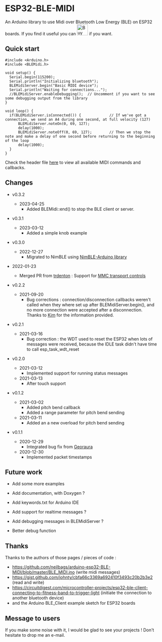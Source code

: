 ESP32-BLE-MIDI
==============

An Arduino library to use Midi over Bluetooth Low Energy (BLE) on ESP32 boards. If you find it useful you can 
<a href='https://ko-fi.com/C0C7NIYDY' target='_blank'><img height='36' style='border:0px;height:36px;' src='https://storage.ko-fi.com/cdn/kofi2.png?v=3' border='0' alt='Buy Me a Coffee at ko-fi.com' /></a> if you want.

Quick start
-----------

```
#include <Arduino.h>
#include <BLEMidi.h>

void setup() {
  Serial.begin(115200);
  Serial.println("Initializing bluetooth");
  BLEMidiServer.begin("Basic MIDI device");
  Serial.println("Waiting for connections...");
  //BLEMidiServer.enableDebugging();  // Uncomment if you want to see some debugging output from the library
}

void loop() {
  if(BLEMidiServer.isConnected()) {             // If we've got a connection, we send an A4 during one second, at full velocity (127)
      BLEMidiServer.noteOn(0, 69, 127);
      delay(1000);
      BLEMidiServer.noteOff(0, 69, 127);        // Then we stop the note and make a delay of one second before returning to the beginning of the loop
      delay(1000);
  }
}
```

Check the header file [here](https://github.com/max22-/ESP32-BLE-MIDI/blob/master/src/utility/Midi.h) to view all available MIDI commands and callbacks.

Changes
-------

  - v0.3.2
    - 2023-04-25
      - Added BLEMidi::end() to stop the BLE client or server.
      
  - v0.3.1
    - 2023-03-12
      - Added a simple knob example

  - v0.3.0
    - 2022-12-27
      - Migrated to NimBLE using [NimBLE-Arduino library](https://github.com/h2zero/NimBLE-Arduino)

  - 2022-01-23
    - Merged PR from [trdenton](https://github.com/trdenton) : Support for [MMC transport controls](https://en.wikipedia.org/wiki/MIDI_Machine_Control)

- v0.2.2
  - 2021-09-20
    - Bug corrections : connection/disconnection callbacks weren't called when they where set up after BLEMidiServer.begin(),
    and no more connection were accepted after a disconnection. Thanks to [Kim](https://github.com/buzz-dk) for the information provided.

- v0.2.1
  - 2021-03-16
    - Bug correction : the WDT used to reset the ESP32 when lots of messages were received, because the IDLE task didn't have time to call esp_task_wdt_reset

- v0.2.0
  - 2021-03-12
    - Implemented support for running status messages
  - 2021-03-13
    - After touch support

- v0.1.2
  - 2021-03-02 
    - Added pitch bend callback
    - Added a range parameter for pitch bend sending
  - 2021-03-11
    - Added an a new overload for pitch bend sending

- v0.1.1
  - 2020-12-29
    - Integrated bug fix from [Georaura](https://github.com/georaura)
  - 2020-12-30
    - Implemented packet timestamps

Future work
-----------

- Add some more examples
- Add documentation, with Doxygen ?
- Add keywords.txt for Arduino IDE

- Add support for realtime messages ?
- Add debugging messages in BLEMidiServer ?
- Better debug function

Thanks
------
Thanks to the authors of those pages / pieces of code :
- https://github.com/neilbags/arduino-esp32-BLE-MIDI/blob/master/BLE_MIDI.ino (write midi messages)
- https://gist.github.com/johnty/cbfa66c3369a692410f3493c20b2b3e2 (read and write)
- https://circuitdigest.com/microcontroller-projects/esp32-ble-client-connecting-to-fitness-band-to-trigger-light (initiate the connection to another bluetooth device)
- and the Arduino BLE_Client example sketch for ESP32 boards

Message to users
----------------
If you make some noise with it, I would be glad to see your projects ! Don't hesitate to drop me an e-mail.